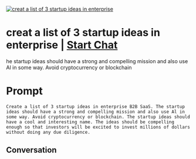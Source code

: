 
[![creat a list of  3 startup ideas in enterprise](https://flow-prompt-covers.s3.us-west-1.amazonaws.com/icon/cute/cute_3.png)](https://gptcall.net/chat.html?data=%7B%22contact%22%3A%7B%22id%22%3A%22qeE9sD2vk7bz1IslpYuDj%22%2C%22flow%22%3Atrue%7D%7D)
# creat a list of  3 startup ideas in enterprise | [Start Chat](https://gptcall.net/chat.html?data=%7B%22contact%22%3A%7B%22id%22%3A%22qeE9sD2vk7bz1IslpYuDj%22%2C%22flow%22%3Atrue%7D%7D)
he startup ideas should have a strong and compelling mission and also use Al in some way. Avoid cryptocurrency or blockchain

# Prompt

```
Create a list of 3 startup ideas in enterprise B2B SaaS. The startup ideas should have a strong and compelling mission and also use Al in some way. Avoid cryptocurrency or blockchain. The startup ideas should have a cool and interesting name. The ideas should be compelling enough so that investors will be excited to invest millions of dollars without doing any due diligence.
```

## Conversation




